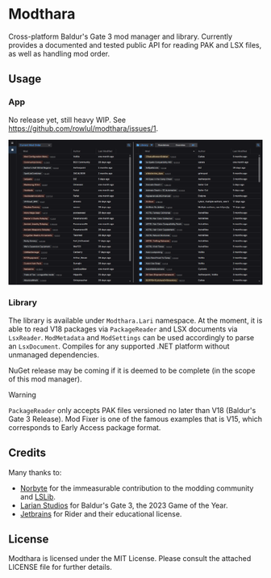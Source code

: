 ﻿# Modthara

Cross-platform Baldur's Gate 3 mod manager and library. Currently provides a documented and tested public API for
reading PAK and LSX files, as well as handling mod order.

## Usage

### App

No release yet, still heavy WIP. See https://github.com/rowlul/modthara/issues/1.

![Modthara packages UI preview](./ui.png)

### Library

The library is available under `Modthara.Lari` namespace. At the moment, it is able to read V18 packages via
`PackageReader`
and LSX documents via `LsxReader`. `ModMetadata` and `ModSettings` can be used accordingly to parse an `LsxDocument`.
Compiles for any supported .NET platform without unmanaged dependencies.

NuGet release may be coming if it is deemed to be complete (in the scope of this mod manager).

> [!WARNING]  
> `PackageReader` only accepts PAK files versioned no later than V18 (Baldur's Gate 3 Release). Mod Fixer is one of the
> famous examples that is V15, which corresponds to Early Access package format.

## Credits

Many thanks to:

- [Norbyte](https://github.com/Norbyte) for the immeasurable contribution to the modding community
  and [LSLib](https://github.com/Norbyte/lslib).
- [Larian Studios](http://larian.com/) for Baldur's Gate 3, the 2023 Game of the Year.
- [Jetbrains](https://www.jetbrains.com/) for Rider and their educational license.

## License

Modthara is licensed under the MIT License. Please consult the attached LICENSE file for further details.
